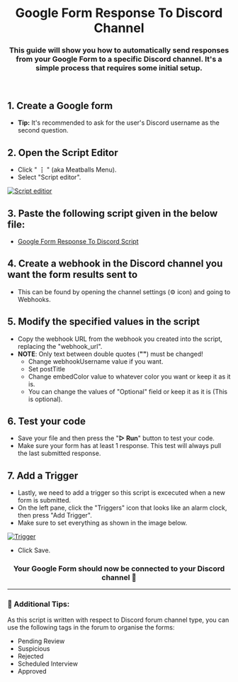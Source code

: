 <h1 align = "center">Google Form Response To Discord Channel</h1>
<h3 align = "center">This guide will show you how to automatically send responses from your Google Form to a specific Discord channel. It's a simple process that requires some initial setup.</h3>
<br>

## 1. Create a Google form
- **Tip:** It's recommended to ask for the user's Discord username as the second question.

## 2. Open the Script Editor
- Click " **⋮** " (aka Meatballs Menu).
- Select "Script editor".
<a href="#" target="_blank" rel="noopener">
      <img alt="Script editior" align="center" src="https://github.com/mouryaabhay/Google_Form_Response_To_Discord/assets/158826825/cf5752f9-25af-4915-89c2-5195b99e5326">
</a>

## 3. Paste the following script given in the below file:
- [Google Form Response To Discord Script](google_script.js)

## 4. Create a webhook in the Discord channel you want the form results sent to
- This can be found by opening the channel settings (⚙ icon) and going to Webhooks.

## 5. Modify the specified values in the script
- Copy the webhook URL from the webhook you created into the script, replacing the "webhook_url".
- **NOTE**: Only text between double quotes (**""**) must be changed!
  - Change webhookUsername value if you want.
  - Set postTitle
  - Change embedColor value to whatever color you want or keep it as it is.
  - You can change the values of "Optional" field or keep it as it is (This is optional).

## 6. Test your code
- Save your file and then press the "**▷ Run**" button to test your code.
- Make sure your form has at least 1 response. This test will always pull the last submitted response.

## 7. Add a Trigger
- Lastly, we need to add a trigger so this script is excecuted when a new form is submitted.
- On the left pane, click the "Triggers" icon that looks like an alarm clock, then press "Add Trigger".
- Make sure to set everything as shown in the image below.
<a href="#" target="_blank" rel="noopener">
      <img alt="Trigger" align="center" src="https://github.com/mouryaabhay/Google_Form_Response_To_Discord/assets/158826825/3a9ec28e-8878-48fa-9282-d466e8d54529">
</a>

- Click Save.

<h3 align = "center">Your Google Form should now be connected to your Discord channel 🎉</h3>

---

### 📝 Additional Tips:
As this script is written with respect to Discord forum channel type, you can use the following tags in the forum to organise the forms:
- Pending Review
- Suspicious
- Rejected
- Scheduled Interview
- Approved